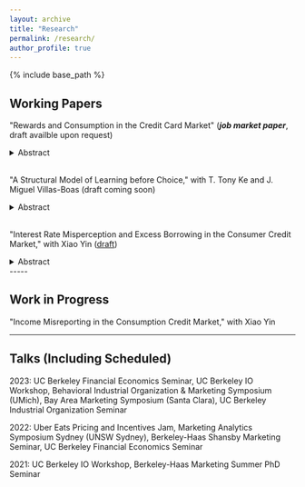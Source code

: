 ```yaml
---
layout: archive
title: "Research"
permalink: /research/
author_profile: true
---
```


{% include base_path %}

Working Papers
-----
"Rewards and Consumption in the Credit Card Market" (***job market paper***, draft availble upon request)
<details>
<summary>Abstract</summary>
<br>
Rewards are a prominent feature of credit cards. Collaborating with a leading bank in China, I combine proprietary consumer-level data and a tailored survey to study the causal effect of rewards on consumption and consumers' subjective expectations. I leverage a fuzzy regression discontinuity design and elucidate that rewards cause consumers to increase consumption across both reward-earning and non-reward-earning categories. Notably, consumers tend to underestimate this spending increase in response to rewards. When initiating reward-associated purchases, consumers often overlook their future demand for complementary products in the non-reward-earning category. This misperception, in equilibrium, increases credit card rewards and engenders a welfare disparity: sophisticated consumers benefit from those rewards cross-subsidized by the mistakes of naive consumers.
<br>
<img src="/images/reward-rd.png" alt="Reward Effect using Fuzzy RD" width="800"/>
</details>
<br/>

"A Structural Model of Learning before Choice," with T. Tony Ke and J. Miguel Villas-Boas (draft coming soon)
<details>
<summary>Abstract</summary>
<br>
Before making a choice, individuals gradually gather information on the different possible alternatives. Analysts may observe how long the individuals gather information on each alternative, when individuals switch from gathering information on one alternative to gathering information on another alternative, and when individuals make a final choice. We develop an empirical model on this choice process, endogenizing the choice of which alternative the individual obtains information from at each point, and estimate the model with data from eye-tracking experiments. The empirical analysis yields empirical estimates of the relative size of search costs, switching costs, and informativeness of search for information. We then study the counterfactual of having lower search costs and switching costs, estimating the effect of greater length of time to make a decision and greater number of attention switches across alternatives. The model also delivers that there is a positive correlation between attention to an alternative and likelihood of that alternative being chosen, through the individuals choosing to learn more about the alternatives for which the individuals have beliefs of a higher preference.
<br>
<img src="/images/search-mdp.png" alt="Optimal Search Policy" width="800"/>
</details>
<br/>

"Interest Rate Misperception and Excess Borrowing in the Consumer Credit Market," with Xiao Yin ([draft](https://papers.ssrn.com/sol3/papers.cfm?abstract_id=4256372))
<details>
<summary>Abstract</summary>
<br>
Credit cards are usually advertised as financial products of conspicuous quality but with shrouded borrowing costs. We elicit consumer perceptions about the interest rate associated with credit-card borrowing. Combining bank account data and surveys, we find that consumers have very noisy perceptions about the true interest costs associated with credit card debt. Total borrowing decreases with perceived interest rates only for those with negative perception errors. Using an information treatment that informs the true costs of credit-card borrowing, we find that every percentage point decrease in the perceived rate increases borrowing by 143.1 US dollars.
<br>
<img src="/images/debt-bias.png" alt="Interest Rate Misperception and Debt" width="400"/>
<img src="/images/pr_revision.png" alt="Perceived Interest Rate Revision" width="400"/>
</details>
-----

Work in Progress
-----

"Income Misreporting in the Consumption Credit Market," with Xiao Yin

-----

Talks (Including Scheduled)
-----
2023: UC Berkeley Financial Economics Seminar, UC Berkeley IO Workshop, Behavioral Industrial Organization & Marketing Symposium (UMich), Bay Area Marketing Symposium (Santa Clara), UC Berkeley Industrial Organization Seminar

2022: Uber Eats Pricing and Incentives Jam, Marketing Analytics Symposium Sydney (UNSW Sydney), Berkeley-Haas Shansby Marketing Seminar, UC Berkeley Financial Economics Seminar

2021: UC Berkeley IO Workshop, Berkeley-Haas Marketing Summer PhD Seminar